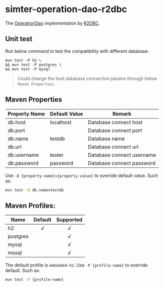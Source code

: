 # simter-operation-dao-r2dbc

The [OperationDao] implementation by [R2DBC].

## Unit test

Run below command to test the compatibility with different database:

```
mvn test -P h2 \
&& mvn test -P postgres \
&& mvn test -P mysql
```

> Could change the host database connection params through below `Maven Properties`.

## Maven Properties

| Property Name | Default Value | Remark                    |
|---------------|---------------|---------------------------|
| db.host       | localhost     | Database connect host     |
| db.port       |               | Database connect port     |
| db.name       | testdb        | Database name             |
| db.url        |               | Database connect url      |
| db.username   | tester        | Database connect username |
| db.password   | password      | Database connect password |

Use `-D {property-name}={property-value}` to override default value. Such as:

```bash
mvn test -D db.name=testdb
```

## Maven Profiles:

| Name     | Default | Supported |
|----------|:-------:|:---------:|
| h2       |    √    |     √     |
| postgres |         |     √     |
| mysql    |         |     √     |
| mssql    |         |     √     |

The default profile is `embedded-h2`.
Use `-P {profile-name}` to override default. Such as:

```bash
mvn test -P {profile-name}
```


[R2DBC]: https://r2dbc.io
[OperationDao]: https://github.com/simter/simter-operation/blob/master/simter-operation-core/src/main/kotlin/tech/simter/operation/core/OperationDao.kt
